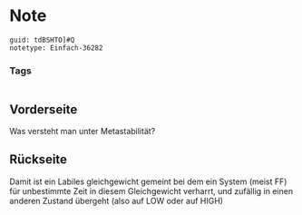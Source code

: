 # Note
```
guid: tdBSHTO]#Q
notetype: Einfach-36282
```

### Tags
```
```

## Vorderseite
Was versteht man unter Metastabilität?

## Rückseite
Damit ist ein Labiles gleichgewicht gemeint bei dem ein System (meist FF) für unbestimmte Zeit in diesem Gleichgewicht verharrt, und zufällig in einen anderen Zustand übergeht (also auf LOW oder auf HIGH)
